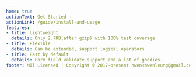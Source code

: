 ```yaml
---
home: true
actionText: Get Started →
actionLink: /guide/install-and-usage
features:
- title: Lightweight
  details: Only 2.7KB(after gzip) with 100% test coverage
- title: Flexible
  details: Can be extended, support logical operators
- title: Fast by default
  details: Form field validate support and a lot of goodies.
footer: MIT Licensed | Copyright © 2017-present hwen<hwenleung@gmail.com>
---
```


<EasterEgg/>
